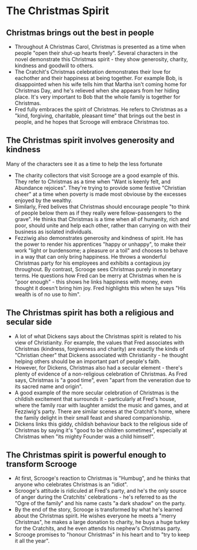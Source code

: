 # The Christmas Spirit

## Christmas brings out the best in people
- Throughout A Christmas Carol, Christmas is presented as a time when people "open their shut-up hearts freely". Several characters in the novel demonstrate this Christmas spirit - they show generosity, charity, kindness and goodwill to others.
- The Cratchit's Christmas celebration demonstrates their love for eachother and their happiness at being together. For example Bob, is disappointed when his wife tells him that Martha isn't coming home for Christmas Day, and he's relieved when she appears from her hiding place. It's very important to Bob that the whole family is together for Christmas.
- Fred fully embraces the spirit of Christmas. He refers to Christmas as a "kind, forgiving, charitable, pleasant time" that brings out the best in people, and he hopes that Scrooge will embrace Christmas too.

## The Christmas spirit involves generosity and kindness
Many of the characters see it as a time to help the less fortunate
- The charity collectors that visit Scrooge are a good example of this. They refer to Christmas as a time when "Want is keenly felt, and Abundance rejoices". They're trying to provide some festive "Christian cheer" at a time when poverty is made most obviouse by the excesses enjoyed by the wealthy.
- Similarly, Fred belives that Christmas should encourage people "to think of people below them as if they really were fellow-passengers to the grave". He thinks that Christmas is a time when all of humanity, rich and poor, should unite and help each other, rather than carrying on with their business as isolated individuals.
- Fezziwig also demonstrates generosity and kindness of spirit. He has the power to render his apprentices "happy or unhappy", to make their work "light or burdensome; a pleasure or a toil" and chooses to behave in a way that can only bring happiness. He throws a wonderful Christmas party for his employees and exhibits a contagious joy throughout.
By contrast, Scrooge sees Christmas purely in monetary terms. He questions how Fred can be merry at Christmas when he is "poor enough" - this shows he links happiness with money, even thought it doesn't bring him joy. Fred highlights this when he says "His wealth is of no use to him".

## The Christmas spirit has both a religious and secular side
- A lot of what Dickens says about the Christmas spirit is related to his view of Christianity. For example, the values that Fred associates with Christmas (kindness, forgiveness and charity) are exactly the kinds of "Christian cheer" that Dickens associated with Christianity - he thought helping others should be an important part of people's faith.
- However, for Dickens, Christmas also had a secular element - there's plenty of evidence of a non-religious celebration of Christmas. As Fred says, Christmas is "a good time", even "apart from the veneration due to its sacred name and origin".
- A good example of the more secular celebration of Christmas is the childish excitement that surrounds it - particularly at Fred's house, where the family roar with laughter amidst the music and games, and at Fezziwig's party. There are similar scenes at the Cratchit's home, where the family delight in their small feast and shared companionship.
- Dickens links this giddy, childish behaviour back to the religious side of Christmas by saying it's "good to be children sometimes", especially at Christmas when "its mighty Founder was a child himself".

## The Christmas spirit is powerful enough to transform Scrooge
- At first, Scrooge's reaction to Christmas is "Humbug", and he thinks that anyone who celebrates Christmas is an "idiot".
- Scrooge's attitude is ridiculed at Fred's party, and he's the only source of anger during the Cratchits' celebrations - he's referred to as the "Ogre of the family" and his name casts "a dark shadow" on the party.
- By the end of the story, Scrooge is transformed by what he's learned about the Christmas spirit. He wishes everyone he meets a "merry Christmas", he makes a large donation to charity, he buys a huge turkey for the Cratchits, and he even attends his nephew's Christmas party.
- Scrooge promises to "honour Christmas" in his heart and to "try to keep it all the year".
